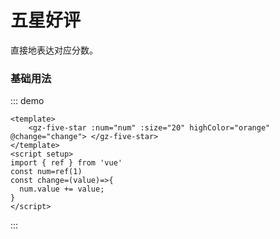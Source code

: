 # 五星好评

直接地表达对应分数。

### 基础用法

::: demo

```vue
<template>
	<gz-five-star :num="num" :size="20" highColor="orange" @change="change"> </gz-five-star>
</template>
<script setup>
import { ref } from 'vue'
const num=ref(1)
const change=(value)=>{
  num.value += value;
}
</script>
```

:::
